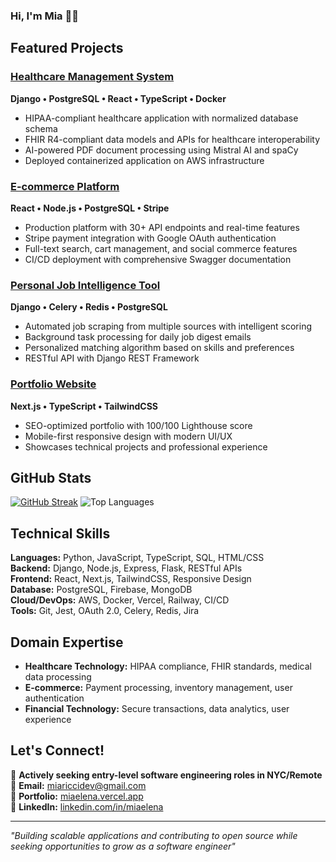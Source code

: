 ### Hi, I'm Mia 👋🏻

## Featured Projects

### [Healthcare Management System](https://github.com/miasdk/healthcare-hub) 
**Django • PostgreSQL • React • TypeScript • Docker**
- HIPAA-compliant healthcare application with normalized database schema
- FHIR R4-compliant data models and APIs for healthcare interoperability  
- AI-powered PDF document processing using Mistral AI and spaCy
- Deployed containerized application on AWS infrastructure

### [E-commerce Platform](https://github.com/miasdk/ecommerce-platform)
**React • Node.js • PostgreSQL • Stripe**
- Production platform with 30+ API endpoints and real-time features
- Stripe payment integration with Google OAuth authentication
- Full-text search, cart management, and social commerce features
- CI/CD deployment with comprehensive Swagger documentation

### [Personal Job Intelligence Tool](https://github.com/miasdk/job-scraper)
**Django • Celery • Redis • PostgreSQL**
- Automated job scraping from multiple sources with intelligent scoring
- Background task processing for daily job digest emails
- Personalized matching algorithm based on skills and preferences
- RESTful API with Django REST Framework

### [Portfolio Website](https://miaelena.vercel.app)
**Next.js • TypeScript • TailwindCSS**
- SEO-optimized portfolio with 100/100 Lighthouse score
- Mobile-first responsive design with modern UI/UX
- Showcases technical projects and professional experience

## GitHub Stats

[![GitHub Streak](https://streak-stats.demolab.com/?user=miasdk&theme=transparent)](https://git.io/streak-stats)
![Top Languages](https://github-readme-stats.vercel.app/api/top-langs/?username=miasdk&layout=compact&theme=transparent)

## Technical Skills

**Languages:** Python, JavaScript, TypeScript, SQL, HTML/CSS  
**Backend:** Django, Node.js, Express, Flask, RESTful APIs  
**Frontend:** React, Next.js, TailwindCSS, Responsive Design  
**Database:** PostgreSQL, Firebase, MongoDB  
**Cloud/DevOps:** AWS, Docker, Vercel, Railway, CI/CD  
**Tools:** Git, Jest, OAuth 2.0, Celery, Redis, Jira

## Domain Expertise
- **Healthcare Technology:** HIPAA compliance, FHIR standards, medical data processing
- **E-commerce:** Payment processing, inventory management, user authentication
- **Financial Technology:** Secure transactions, data analytics, user experience

## Let's Connect!

💼 **Actively seeking entry-level software engineering roles in NYC/Remote**  
📧 **Email:** miariccidev@gmail.com  
🔗 **Portfolio:** [miaelena.vercel.app](https://miaelena.vercel.app)  
💙 **LinkedIn:** [linkedin.com/in/miaelena](https://linkedin.com/in/miaelena)

---
*"Building scalable applications and contributing to open source while seeking opportunities to grow as a software engineer"*
